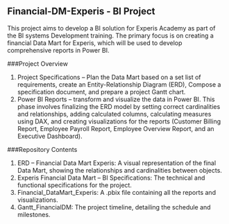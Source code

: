 ## Financial-DM-Experis - BI Project

This project aims to develop a BI solution for Experis Academy as part of the BI systems Development training. The primary focus is on creating a financial Data Mart for Experis, which will be used to develop comprehensive reports in Power BI.

###Project Overview
1. Project Specifications – Plan the Data Mart based on a set list of requirements, create an Entity-Relationship Diagram (ERD), Compose a specification document, and prepare a project Gantt chart.
2. Power BI Reports – transform and visualize the data in Power BI. This phase involves finalizing the ERD model by setting correct cardinalities and relationships, adding calculated columns, calculating measures using DAX, and creating visualizations for the reports (Customer Billing Report, Employee Payroll Report, Employee Overview Report, and an Executive Dashboard).

###Repository Contents
1. ERD – Financial Data Mart Experis: A visual representation of the final Data Mart, showing the relationships and cardinalities between objects.
2. Experis Financial Data Mart – BI Specifications: The technical and functional specifications for the project.
3. Financial_DataMart_Experis: A .pbix file containing all the reports and visualizations.
4. Gantt_FinancialDM: The project timeline, detailing the schedule and milestones.
